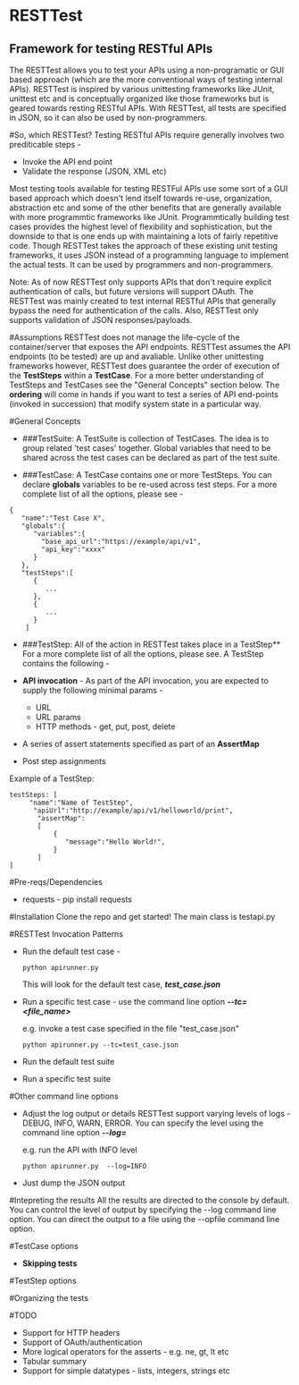 RESTTest
========
Framework for testing RESTful APIs
----------------------------------
The RESTTest allows you to test your APIs using a non-programatic or GUI based approach (which are the more conventional ways of testing internal APIs). RESTTest is inspired by various unittesting frameworks like JUnit, unittest etc and is conceptually organized like those frameworks but is geared towards resting RESTful APIs. With RESTTest, all tests are specified in JSON, so it can also be used by non-programmers.

#So, which RESTTest?
Testing RESTful APIs require generally involves two prediticable steps -

- Invoke the API end point
- Validate the response (JSON, XML etc)

Most testing tools available for testing RESTFul APIs use some sort of a GUI based approach which doesn't lend itself towards re-use, organization, abstraction etc and some of the other benefits that are generally available with more programmtic frameworks like JUnit. Programmtically building test cases provides the highest level of flexibility and sophistication, but the downside to that is one ends up with maintaining a lots of fairly repetitive code. Though RESTTest takes the approach of these existing unit testing frameworks, it uses JSON instead of a programming language to implement the actual tests. It can be used by programmers and non-programmers.


Note: As of now RESTTest only supports APIs that don't require explicit authentication of calls, but future versions will support OAuth. The RESTTest was mainly created to test internal RESTful APIs that generally bypass the need for authentication of the calls. Also, RESTTest only supports validation of JSON responses/payloads.


#Assumptions
RESTTest does not manage the life-cycle of the container/server that exposes the API endpoints. RESTTest assumes the API endpoints (to be tested) are up and avaliable. Unlike other unittesting frameworks however, RESTTest does guarantee the order of execution of the **TestSteps** within a **TestCase**. For a more better understanding of TestSteps and TestCases see the "General Concepts" section below. The **ordering** will come in hands if you want to test a series of API end-points (invoked in succession) that modify system state in a particular way.


#General Concepts
* ###TestSuite:
 A TestSuite is collection of TestCases. The idea is to group related 'test cases' together. Global variables that need to be shared across the test cases can be declared as part of the test suite.


* ###TestCase:
 A TestCase contains one or more TestSteps. You can declare **globals** variables to be re-used across test steps. For a more complete list of all the options, please see -


```
{
   "name":"Test Case X",
   "globals":{
      "variables":{
        "base_api_url":"https://example/api/v1",
        "api_key":"xxxx"
      }
   },
   "testSteps":[
      {
         ...
      },
      {
         ...
      }
    ]
 ```

* ###TestStep:
  All of the action in RESTTest takes place in a TestStep**
For a more complete list of all the options, please see.
A TestStep contains the following -

- **API invocation** - As part of the API invocation, you are expected to supply the following minimal params -
  - URL
  - URL params
  - HTTP methods - get, put, post, delete

- A series of assert statements specified as part of an **AssertMap**
- Post step assignments

Example of a TestStep:

  ```
  testSteps: [
       "name":"Name of TestStep",
  		"apiUrl":"http://example/api/v1/helloworld/print",
         "assertMap":
         [
             {
                "message":"Hello World!",
             }
         ]
  ]
  ```

#Pre-reqs/Dependencies
* requests - pip install requests

#Installation
Clone the repo and get started!
The main class is testapi.py

#RESTTest Invocation Patterns
- Run the default test case -

  ```python apirunner.py```

  This will look for the default test case, ***test_case.json***
- Run a specific test case - use the command line option ***--tc=<file_name>***

  e.g. invoke a test case specified in the file "test_case.json"

  ```python apirunner.py --tc=test_case.json```

- Run the default test suite
- Run a specific test suite

#Other command line options
- Adjust the log output or details
  RESTTest support varying levels of logs - DEBUG, INFO, WARN, ERROR. You can
  specify the level using the command line option ***--log=<LEVEL>***

  e.g. run the API with INFO level

  ```python apirunner.py  --log=INFO```

- Just dump the JSON output

#Intepreting the results
All the results are directed to the console by default. You can control the level of output by specifying the --log command line option. You can direct the output to a file using the --opfile command line option.

#TestCase options
- **Skipping tests**

#TestStep options

#Organizing the tests

#TODO
- Support for HTTP headers
- Support of OAuth/authentication
- More logical operators for the asserts - e.g. ne, gt, lt etc
- Tabular summary
- Support for simple datatypes - lists, integers, strings etc


